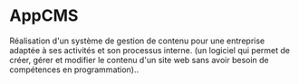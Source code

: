 # AppCMS
Réalisation d'un système de gestion de contenu pour une entreprise adaptée à ses activités et son processus interne. (un logiciel qui permet de créer, gérer et modifier le contenu d'un site web sans avoir besoin de compétences en programmation)..
